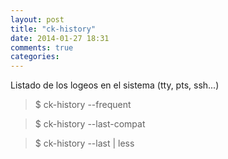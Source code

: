 ```yaml
---
layout: post
title: "ck-history"
date: 2014-01-27 18:31
comments: true
categories: 
---
```

Listado de los logeos en el sistema (tty, pts, ssh...) 

>$ ck-history --frequent 

>$ ck-history --last-compat 

>$ ck-history --last | less

